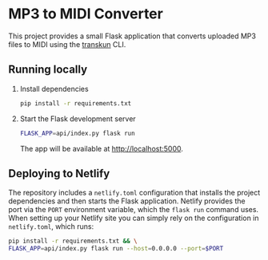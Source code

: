 # MP3 to MIDI Converter

This project provides a small Flask application that converts uploaded MP3 files to MIDI using the [transkun](https://pypi.org/project/transkun/) CLI.

## Running locally

1. Install dependencies
   ```bash
   pip install -r requirements.txt
   ```
2. Start the Flask development server
   ```bash
   FLASK_APP=api/index.py flask run
   ```
   The app will be available at [http://localhost:5000](http://localhost:5000).

## Deploying to Netlify

The repository includes a `netlify.toml` configuration that installs the project
dependencies and then starts the Flask application. Netlify provides the port
via the `PORT` environment variable, which the `flask run` command uses.
When setting up your Netlify site you can simply rely on the configuration in
`netlify.toml`, which runs:

```bash
pip install -r requirements.txt && \
FLASK_APP=api/index.py flask run --host=0.0.0.0 --port=$PORT
```

